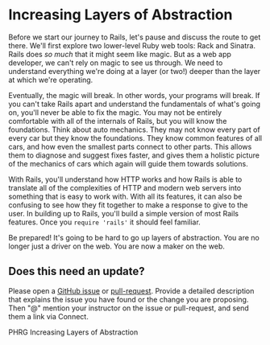 # Increasing Layers of Abstraction

Before we start our journey to Rails, let's pause and discuss the route to get there. We'll first explore two lower-level Ruby web tools: Rack and Sinatra. Rails does *so much* that it might seem like magic. But as a web app developer, we can't rely on magic to see us through. We need to understand everything we're doing at a layer (or two!) deeper than the layer at which we're operating.

Eventually, the magic will break. In other words, your programs will break. If you can't take Rails apart and understand the fundamentals of what's going on, you'll never be able to fix the magic. You may not be entirely comfortable with all of the internals of Rails, but you will know the foundations. Think about auto mechanics. They may not know every part of every car but they know the foundations. They know common features of all cars, and how even the smallest parts connect to other parts. This allows them to diagnose and suggest fixes faster, and gives them a holistic picture of the mechanics of cars which again will guide them towards solutions. 

With Rails, you'll understand how HTTP works and how Rails is able to translate all of the complexities of HTTP and modern web servers into something that is easy to work with. With all its features, it can also be confusing to see how they fit together to make a response to give to the user. In building up to Rails, you'll build a simple version of most Rails features. Once you `require 'rails'` it should feel familiar.

Be prepared! It's going to be hard to go up layers of abstraction. You are no longer just a driver on the web. You are now a maker on the web.

## Does this need an update?
 Please open a [GitHub issue](https://github.com/learn-co-curriculum/phrg-why-layers-of-abstraction/issues) or [pull-request](https://github.com/learn-co-curriculum/phrg-why-layers-of-abstraction/pulls). Provide a detailed description that explains the issue you have found or the change you are proposing. Then "@" mention your instructor on the issue or pull-request, and send them a link via Connect.

<p data-visibility='hidden'>PHRG Increasing Layers of Abstraction</p>
